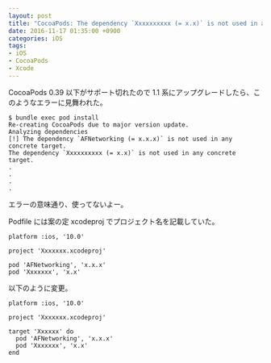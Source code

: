 ```yaml
---
layout: post
title: "CocoaPods: The dependency `Xxxxxxxxxx (= x.x)` is not used in any concrete target."
date: 2016-11-17 01:35:00 +0900
categories: iOS
tags:
- iOS
- CocoaPods
- Xcode
---
```


CocoaPods 0.39 以下がサポート切れたので 1.1 系にアップグレードしたら、このようなエラーに見舞われた。

    $ bundle exec pod install
    Re-creating CocoaPods due to major version update.
    Analyzing dependencies
    [!] The dependency `AFNetworking (= x.x.x)` is not used in any concrete target.
    The dependency `Xxxxxxxxxx (= x.x)` is not used in any concrete target.
    .
    .
    .
    .


エラーの意味通り、使ってないよー。


Podfile には案の定 xcodeproj でプロジェクト名を記載していた。


    platform :ios, '10.0'
    
    project 'Xxxxxxx.xcodeproj'

    pod 'AFNetworking', 'x.x.x'
    pod 'Xxxxxxx', 'x.x'


以下のように変更。

    platform :ios, '10.0'
    
    project 'Xxxxxxx.xcodeproj'

    target 'Xxxxxx' do
      pod 'AFNetworking', 'x.x.x'
      pod 'Xxxxxxx', 'x.x'
    end

